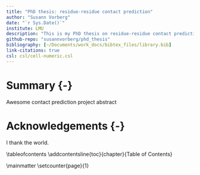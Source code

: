 ```yaml
---
title: "PhD thesis: residue-residue contact prediction"
author: "Susann Vorberg"
date: "`r Sys.Date()`"
institute: LMU
description: "This is my PhD thesis on residue-residue contact prediction."
github-repo: "susannvorberg/phd_thesis"
bibliography: [~/Documents/work_docs/bibtex_files/library.bib]
link-citations: true
csl: csl/cell-numeric.csl
---
```


# Summary {-}
Awesome contact prediction project abstract
 
# Acknowledgements {-}

I thank the world.

\tableofcontents
\addcontentsline{toc}{chapter}{Table of Contents}



\mainmatter \setcounter{page}{1}